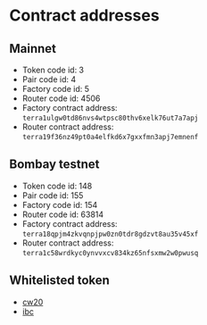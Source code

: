 # Contract addresses

## Mainnet

- Token code id: 3
- Pair code id: 4
- Factory code id: 5
- Router code id: 4506
- Factory contract address: `terra1ulgw0td86nvs4wtpsc80thv6xelk76ut7a7apj`
- Router contract address: `terra19f36nz49pt0a4elfkd6x7gxxfmn3apj7emnenf`

## Bombay testnet

- Token code id: 148
- Pair code id: 155
- Factory code id: 154
- Router code id: 63814
- Factory contract address: `terra18qpjm4zkvqnpjpw0zn0tdr8gdzvt8au35v45xf`
- Router contract address: `terra1c58wrdkyc0ynvvxcv834kz65nfsxmw2w0pwusq`

## Whitelisted token
- [cw20](https://github.com/terra-money/assets/blob/master/cw20/tokens.js)
- [ibc](https://github.com/terra-money/assets/blob/master/ibc/tokens.js)